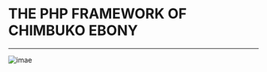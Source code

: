 # THE PHP FRAMEWORK OF CHIMBUKO EBONY
___

![imae](https://upload.wikimedia.org/wikipedia/commons/thumb/2/27/PHP-logo.svg/2560px-PHP-logo.svg.png)